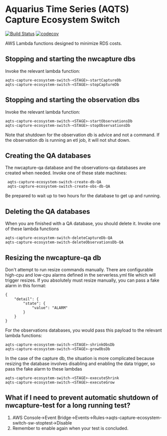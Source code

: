 # Aquarius Time Series (AQTS) Capture Ecosystem Switch
[![Build Status](https://travis-ci.org/usgs/aqts-capture-ecosystem-switch.svg?branch=master)](https://travis-ci.org/usgs/aqts-capture-ecosystem-switch)
[![codecov](https://codecov.io/gh/usgs/aqts-capture-ecosystem-switch/branch/master/graph/badge.svg)](https://codecov.io/gh/usgs/aqts-capture-ecosystem-switch)

AWS Lambda functions designed to minimize RDS costs.


## Stopping and starting the nwcapture dbs

Invoke the relevant lambda function:

```
aqts-capture-ecosystem-switch-<STAGE>-startCaptureDb
aqts-capture-ecosystem-switch-<STAGE>-stopCaptureDb
```

## Stopping and starting the observation dbs

Invoke the relevant lambda function:

```
aqts-capture-ecosystem-switch-<STAGE>-startObservationsDb
aqts-capture-ecosystem-switch-<STAGE>-stopObservationsDb
```


Note that shutdown for the observation db is advice and not a command.  If the
observation db is running an etl job, it will not shut down.

## Creating the QA databases

The nwcapture-qa database and the observations-qa databases are created when needed.  Invoke one of these state 
machines:

```
 aqts-capture-ecosystem-switch-create-db-QA 
 aqts-capture-ecosystem-switch-create-obs-db-QA
```

Be prepared to wait up to two hours for the database to get up and running.

## Deleting the QA databases

When you are finished with a QA database, you should delete it.  Invoke one of these lambda functions 

```
aqts-capture-ecosystem-switch-deleteCaptureDb-QA
aqts-capture-ecosystem-switch-deleteObservationsDb-QA
```

## Resizing the nwcapture-qa db

Don't attempt to run resize commands manually.  There are configurable high-cpu and low-cpu alarms defined in the 
serverless.yml file which will trigger resizes.  If you absolutely must resize manually, you can pass a fake alarm
in this format:

```
{
    "detail": {
        "state": {
            "value": "ALARM"
        }
    }
}
```

For the observations databases, you would pass this payload to the relevant lambda functions:

```
aqts-capture-ecosystem-switch-<STAGE>-shrinkObsDb
aqts-capture-ecosystem-switch-<STAGE>-growObsDb
```

In the case of the capture db, the situation is more complicated because resizing the database involves disabling
and enabling the data trigger, so pass the fake alarm to these lambdas

```
aqts-capture-ecosystem-switch-<STAGE>-executeShrink
aqts-capture-ecosystem-switch-<STAGE>-executeGrow
```

## What if I need to prevent automatic shutdown of nwcapture-test for a long running test?

1. AWS Console->Event Bridge->Events->Rules->aqts-capture-ecosystem-switch-sw-stoptest->Disable
2. Remember to enable again when your test is concluded.
